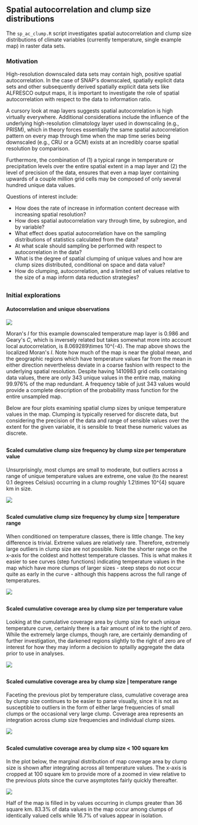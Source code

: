 


##
##
## Spatial autocorrelation and clump size distributions
The `sp_ac_clump.R` script investigates spatial autocorrelation and clump size distributions of climate variables (currently temperature, single example map) in raster data sets.

### Motivation
High-resolution downscaled data sets may contain high, positive spatial autocorrelation.
In the case of SNAP's downscaled, spatially explicit data sets and other subsequently derived spatially explicit data sets like ALFRESCO output maps,
it is important to investigate the role of spatial autocorrelation with respect to the data to information ratio.

A cursory look at map layers suggests spatial autocorrelation is high virtually everywhere.
Additional considerations include the influence of the underlying high-resolution climatology layer used in downscaling (e.g., PRISM),
which in theory forces essentially the same spatial autocorrelation pattern on every map through time when the map time series being downscaled (e.g., CRU or a GCM)
exists at an incredibly coarse spatial resolution by comparison.

Furthermore, the combination of (1) a typical range in temperature or precipitation levels over the entire spatial extent in a map layer and (2)
the level of precision of the data, ensures that even a map layer containing upwards of a couple million grid cells may be composed of only several hundred unique data values.

Questions of interest include:

*    How does the rate of increase in information content decrease with increasing spatial resolution?
*    How does spatial autocorrelation vary through time, by subregion, and by variable?
*    What effect does spatial autocorrelation have on the sampling distributions of statistics calculated from the data?
*    At what scale should sampling be performed with respect to autocorrelation in the data?
*    What is the degree of spatial clumping of unique values and how are clump sizes distributed, conditional on space and data value?
*    How do clumping, autocorrelation, and a limited set of values relative to the size of a map inform data reduction strategies?

##
##
### Initial explorations





#### Autocorrelation and unique observations

![](sp_ac_clump_files/figure-html/autocorr-1.png) 





Moran's *I* for this example downscaled temperature map layer is 0.986 and Geary's *C*, which is inversely related but takes somewhat more into account local autocorrelation, is 8.069289\times 10^{-4}.
The map above shows the localized Moran's *I*. Note how much of the map is near the global mean,
and the geographic regions which have temperature values far from the mean in either direction nevertheless deviate in a coarse fashion with respect to the underlying spatial resolution.
Despite having 1410983 grid cells containing data values, there are only 343 unique values in the entire map, making 99.976% of the map redundant.
A frequency table of just 343 values would provide a complete description of the probability mass function for the entire unsampled map.



Below are four plots examining spatial clump sizes by unique temperature values in the map.
Clumping is typically reserved for discrete data, but considering the precision of the data and range of sensible values over the extent for the given variable,
it is sensible to treat these numeric values as discrete.

##
##
#### Scaled cumulative clump size frequency by clump size per temperature value

Unsurprisingly, most clumps are small to moderate, but outliers across a range of unique temperature values are extreme,
one value (to the nearest 0.1 degrees Celsius) occurring in a clump roughly 1.2\times 10^{4} square km in size.

![](sp_ac_clump_files/figure-html/clump_size_plot1-1.png) 

##
##
#### Scaled cumulative clump size frequency by clump size | temperature range

When conditioned on temperature classes, there is little change. The key difference is trivial. Extreme values are relatively rare.
Therefore, extremely large outliers in clump size are not possible.
Note the shorter range on the x-axis for the coldest and hottest temperature classes.
This is what makes it easier to see curves (step functions) indicating temperature values in the map
which have more clumps of larger sizes - steep steps do not occur quite as early in the curve - although this happens across the full range of temperatures.

![](sp_ac_clump_files/figure-html/clump_size_plot2-1.png) 

##
##
#### Scaled cumulative coverage area by clump size per temperature value

Looking at the cumulative coverage area by clump size for each unique temperature curve,
certainly there is a fair amount of ink to the right of zero.
While the extremely large clumps, though rare, are certainly demanding of further investigation,
the darkened regions slightly to the right of zero are of interest for how they may inform a decision to sptailly aggregate the data prior to use in analyses.

![](sp_ac_clump_files/figure-html/clump_size_plot3-1.png) 

##
##
#### Scaled cumulative coverage area by clump size | temperature range

Faceting the previous plot by temperature class, cumulative coverage area by clump size continues to be easier to parse visually,
since it is not as susceptible to outliers in the form of either large frequencies of small clumps or the occasional very large clump.
Coverage area represents an integration across clump size frequencies and individual clump sizes.

![](sp_ac_clump_files/figure-html/clump_size_plot4-1.png) 

##
##

#### Scaled cumulative coverage area by clump size < 100 square km

In the plot below, the marginal distribution of map coverage area by clump size is shown after integrating across all temperature values.
The x-axis is cropped at 100 square km to provide more of a zoomed in view relative to the previous plots since the curve asymptotes fairly quickly thereafter.

![](sp_ac_clump_files/figure-html/clump_size_plot5-1.png) 

Half of the map is filled in by values occurring in clumps greater than 36 square km.
83.3% of data values in the map occur among clumps of identically valued cells while 16.7% of values appear in isolation.
